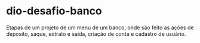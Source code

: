 # dio-desafio-banco

Etapas de um projeto de um menu de um banco, onde são feito as ações de deposito, saque, extrato e saida, criação de conta e cadastro de usuário.
